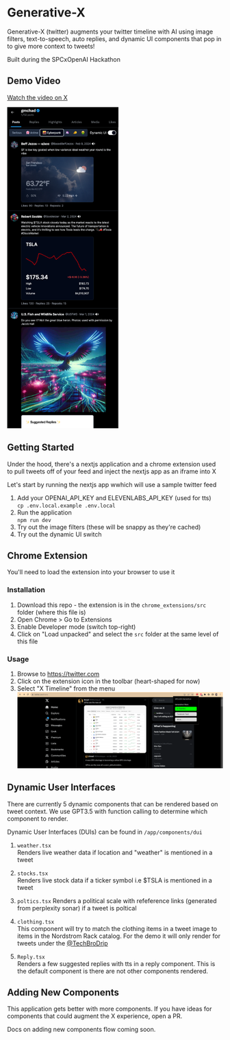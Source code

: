 # Generative-X

Generative-X (twitter) augments your twitter timeline with AI using image filters, text-to-speech, auto replies, and dynamic UI components that pop in to give more context to tweets!

Built during the SPCxOpenAI Hackathon

## Demo Video 
[Watch the video on X](https://x.com/ultrasoundchad/status/1764464890960638099?s=20)

<img src="public/demo.png" height="750">


## Getting Started
Under the hood, there's a nextjs application and a chrome extension used to pull tweets off of your feed and inject the nextjs app as an iframe into X

Let's start by running the nextjs app wwhich will use a sample twitter feed
1. Add your OPENAI_API_KEY and ELEVENLABS_API_KEY (used for tts)  
`cp .env.local.example .env.local`
2. Run the application   
`npm run dev`
3. Try out the image filters (these will be snappy as they're cached)
4. Try out the dynamic UI switch

## Chrome Extension
You'll need to load the extension into your browser to use it

### Installation

1. Download this repo - the extension is in the `chrome_extensions/src` folder (where this file is)
2. Open Chrome > Go to Extensions
3. Enable Developer mode (switch top-right)
4. Click on "Load unpacked" and select the `src` folder at the same level of this file

### Usage

1. Browse to https://twitter.com
2. Click on the extension icon in the toolbar (heart-shaped for now)
3. Select "X Timeline" from the menu
	 ![Extension Menu](chrome_extension/docs/usage-enable.png)


## Dynamic User Interfaces
There are currently 5 dynamic components that can be rendered based on tweet context. We use GPT3.5 with function calling to determine which component to render. 

Dynamic User Interfaces (DUIs) can be found in `/app/components/dui`

1. `weather.tsx`  
Renders live weather data if location and "weather" is mentioned in a tweet

2. `stocks.tsx`  
Renders live stock data if a ticker symbol i.e $TSLA is mentioned in a tweet

3. `poltics.tsx`
Renders a political scale with refeference links (generated from perplexity sonar) if a tweet is poltical

4. `clothing.tsx`  
This component will try to match the clothing items in a tweet image to items in the Nordstrom Rack catalog. For the demo it will only render for tweets under the [@TechBroDrip](https://twitter.com/TechBroDrip0)

5. `Reply.tsx`  
Renders a few suggested replies with tts in a reply component. This is the default component is there are not other components rendered.

## Adding New Components
This application gets better with more components. If you have ideas for components that could augment the X experience, open a PR. 

Docs on adding new components flow coming soon.

